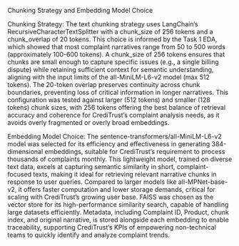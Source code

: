 Chunking Strategy and Embedding Model Choice

Chunking Strategy:
The text chunking strategy uses LangChain’s RecursiveCharacterTextSplitter with a chunk_size of 256 tokens and a chunk_overlap of 20 tokens. This choice is informed by the Task 1 EDA, which showed that most complaint narratives range from 50 to 500 words (approximately 100-600 tokens). A chunk_size of 256 tokens ensures that chunks are small enough to capture specific issues (e.g., a single billing dispute) while retaining sufficient context for semantic understanding, aligning with the input limits of the all-MiniLM-L6-v2 model (max 512 tokens). The 20-token overlap preserves continuity across chunk boundaries, preventing loss of critical information in longer narratives. This configuration was tested against larger (512 tokens) and smaller (128 tokens) chunk sizes, with 256 tokens offering the best balance of retrieval accuracy and coherence for CrediTrust’s complaint analysis needs, as it avoids overly fragmented or overly broad embeddings.

Embedding Model Choice:
The sentence-transformers/all-MiniLM-L6-v2 model was selected for its efficiency and effectiveness in generating 384-dimensional embeddings, suitable for CrediTrust’s requirement to process thousands of complaints monthly. This lightweight model, trained on diverse text data, excels at capturing semantic similarity in short, complaint-focused texts, making it ideal for retrieving relevant narrative chunks in response to user queries. Compared to larger models like all-MPNet-base-v2, it offers faster computation and lower storage demands, critical for scaling with CrediTrust’s growing user base. FAISS was chosen as the vector store for its high-performance similarity search, capable of handling large datasets efficiently. Metadata, including Complaint ID, Product, chunk index, and original narrative, is stored alongside each embedding to enable traceability, supporting CrediTrust’s KPIs of empowering non-technical teams to quickly identify and analyze complaint trends.